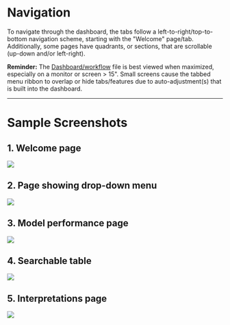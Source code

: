 # Navigation  

To navigate through the dashboard, the tabs follow a left-to-right/top-to-bottom navigation scheme, starting with the "Welcome" page/tab. Additionally, some pages have quadrants, or sections, that are scrollable (up-down and/or left-right). 

**Reminder:**  The [Dashboard/workflow](https://gconway012.github.io/HR_Analytics/) file is best viewed when maximized, especially on a monitor or screen > 15". Small screens cause the tabbed menu ribbon to overlap or hide tabs/features due to auto-adjustment(s) that is built into the dashboard.

***

# Sample Screenshots

## 1. Welcome page

![](https://github.com/gconway012/HR_Analytics/blob/master/img_files/1-welcome_page.png?raw=true)

## 2. Page showing drop-down menu  

![](https://github.com/gconway012/HR_Analytics/blob/master/img_files/2-page_with_dropdown.png?raw=true)

## 3. Model performance page  

![](https://github.com/gconway012/HR_Analytics/blob/master/img_files/3-performance.png?raw=true)

## 4. Searchable table  

![](https://github.com/gconway012/HR_Analytics/blob/master/img_files/4-searchable_table.png?raw=true)

## 5. Interpretations page

![](https://github.com/gconway012/HR_Analytics/blob/master/img_files/5-scrollable_interpretations.png?raw=true)
